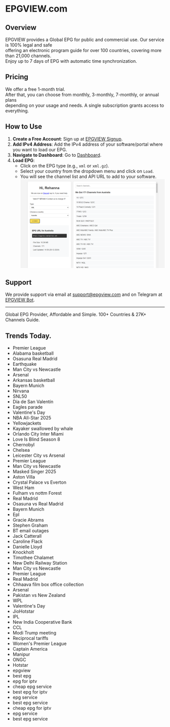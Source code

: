 # EPGVIEW.com



## Overview
EPGVIEW provides a Global EPG for public and commercial use. Our service is 100% legal and safe\
offering an electronic program guide for over 100 countries, covering more than 21,000 channels.\
Enjoy up to 7 days of EPG with automatic time synchronization.

## Pricing
We offer a free 1-month trial. \
After that, you can choose from monthly, 3-monthly, 7-monthly, or annual plans \
depending on your usage and needs. A single subscription grants access to everything.

## How to Use
1. **Create a Free Account**: Sign up at [EPGVIEW Signup](https://epgview.com/signup.php).
2. **Add IPv4 Address**: Add the IPv4 address of your software/portal where you want to load our EPG.
3. **Navigate to Dashboard**: Go to [Dashboard](https://epgview.com/dashboard.php).
4. **Load EPG**:
   - Click on the EPG type (e.g., `xml` or `xml.gz`).
   - Select your country from the dropdown menu and click on `Load`.
   - You will see the channel list and API URL to add to your software.
![EPGVIEW](img/dashboard.png)
## Support
We provide support via email at [support@epgview.com](mailto:support@epgview.com) and on Telegram at [EPGVIEW Bot](https://t.me/epgview_bot).

---

Global EPG Provider, Affordable and Simple. 100+ Countries & 27K+ Channels Guide.

## Trends Today.

- Premier League
- Alabama basketball
- Osasuna  Real Madrid
- Earthquake
- Man City vs Newcastle
- Arsenal
- Arkansas basketball
- Bayern Munich
- Nirvana
- SNL50
- Día de San Valentín
- Eagles parade
- Valentine's Day
- NBA All-Star 2025
- Yellowjackets
- Kayaker swallowed by whale
- Orlando City  Inter Miami
- Love Is Blind Season 8
- Chernobyl
- Chelsea
- Leicester City vs Arsenal
- Premier League
- Man City vs Newcastle
- Masked Singer 2025
- Aston Villa
- Crystal Palace vs Everton
- West Ham
- Fulham vs nottm Forest
- Real Madrid
- Osasuna vs Real Madrid
- Bayern Munich
- Epl
- Gracie Abrams
- Stephen Graham
- BT email outages
- Jack Catterall
- Caroline Flack
- Danielle Lloyd
- Knockholt
- Timothee Chalamet
- New Delhi Railway Station
- Man City vs Newcastle
- Premier League
- Real Madrid
- Chhaava film box office collection
- Arsenal
- Pakistan vs New Zealand
- WPL
- Valentine's Day
- JioHotstar
- IPL
- New India Cooperative Bank
- CCL
- Modi Trump meeting
- Reciprocal tariffs
- Women's Premier League
- Captain America
- Manipur
- ONGC
- Hotstar
- epgview
- best epg
- epg for iptv
- cheap epg service
- best epg for iptv
- epg service
- best epg service
- cheap epg for iptv
- epg service
- best epg service
